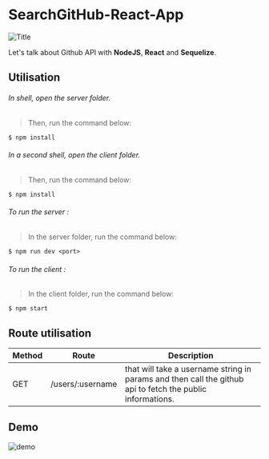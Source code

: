 # SearchGitHub-React-App
![Title](https://i.ibb.co/QK050dJ/SEARCH-IN-GITHUB-4.png)

Let's talk about Github API with **NodeJS**, **React** and **Sequelize**.

## Utilisation 

###### In shell, open the server folder.
> Then, run the command below:
```shell
$ npm install
```

###### In a second shell, open the client folder.
> Then, run the command below:
```shell
$ npm install
```

###### To run the server :
> In the server folder, run the command below:
```shell
$ npm run dev <port>
```

###### To run the client :
> In the client folder, run the command below:
```shell
$ npm start
```

## Route utilisation

|Method	|Route	|Description|
|-------|------|-----------|
|GET	| /users/:username	| that will take a username string in params and then call the github api to fetch the public informations.|

## Demo
![demo](https://i.ibb.co/mFmfncf/logoS.png)
